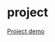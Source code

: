 # project

[Project demo](https://drive.google.com/drive/folders/1GQHX-zb6EJdTsks4AxBS6C0PC9hDuaTr?usp=drive_link)
